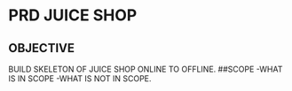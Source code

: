 # PRD JUICE SHOP
## OBJECTIVE
BUILD SKELETON OF JUICE SHOP ONLINE TO OFFLINE.
##SCOPE
-WHAT IS IN SCOPE
-WHAT IS NOT IN SCOPE.